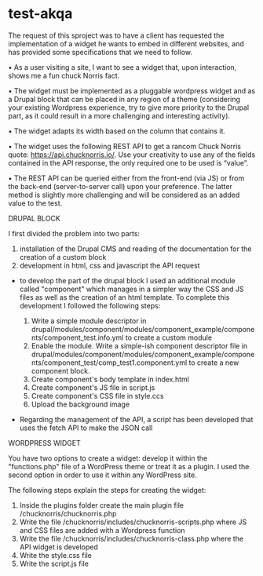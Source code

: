 # test-akqa

The request of this sproject was to have a client has requested the implementation of a widget he wants to embed in different websites, and has provided some specifications that we need to follow.

• As a user visiting a site, I want to see a widget that, upon interaction, shows me a fun chuck Norris fact.

• The widget must be implemented as a pluggable wordpress widget and as a Drupal block that can be placed in any region of a theme (considering your existing Wordpress experience, try to give more
priority to the Drupal part, as it could result in a more challenging and interesting activity).

• The widget adapts its width based on the column that contains it.

• The widget uses the following REST API to get a rancom Chuck Norris quote: https://api.chucknorris.io/.
Use your creativity to use any of the fields contained in the API response, the only required one to be
used is “value”.

• The REST API can be queried either from the front-end (via JS) or from the back-end (server-to-server
call) upon your preference. The latter method is slightly more challenging and will be considered as an added value to the test.




DRUPAL BLOCK

I first divided the problem into two parts:
1. installation of the Drupal CMS and reading of the documentation for the creation of a custom block
2. development in html, css and javascript the API request

- to develop the part of the drupal block I used an additional module called "component" which manages in a simpler way the CSS and JS files as well as the creation of an html template. To complete this development I followed the following steps:
  1. Write a simple module descriptor in drupal/modules/component/modules/component_example/components/component_test.info.yml to create a custom module
  2. Enable the module. Write a simple-ish component descriptor file in drupal/modules/component/modules/component_example/components/component_test/comp_test1.component.yml to create a new component block.
  3. Create component's body template in index.html
  4. Create component's JS file in script.js
  5. Create component's CSS file in style.ccs
  6. Upload the background image

- Regarding the management of the API, a script has been developed that uses the fetch API to make the JSON call




WORDPRESS WIDGET

You have two options to create a widget: develop it within the "functions.php" file of a WordPress theme or treat it as a plugin.
I used the second option in order to use it within any WordPress site.

The following steps explain the steps for creating the widget:
  1. Inside the plugins folder create the main plugin file /chucknorris/chucknorris.php
  2. Write the file /chucknorris/includes/chucknorris-scripts.php where JS and CSS files are added with a Wordpress function
  3. Write the file /chucknorris/includes/chucknorris-class.php where the API widget is developed
  4. Write the style.css file
  5. Write the script.js file

